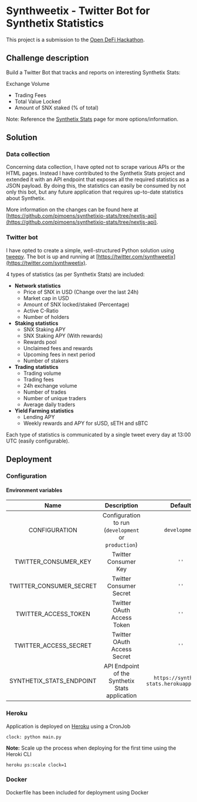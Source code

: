 # Synthweetix - Twitter Bot for Synthetix Statistics

This project is a submission to the [Open DeFi Hackathon](https://gitcoin.co/issue/snxgrants/open-defi-hackathon/5/100025663#).

## Challenge description

Build a Twitter Bot that tracks and reports on interesting Synthetix Stats:

Exchange Volume
- Trading Fees
- Total Value Locked
- Amount of SNX staked (% of total)

Note: Reference the [Synthetix Stats](https://stats.synthetix.io/) page for more options/information.

## Solution

### Data collection

Concerning data collection, I have opted not to scrape various APIs or the HTML pages.
Instead I have contributed to the Synthetix Stats project and extended it with an API endpoint that exposes all the required statistics as a JSON payload.
By doing this, the statistics can easily be consumed by not only this bot, but any future application that requires up-to-date statistics about Synthetix.

More information on the changes can be found here at [https://github.com/pimoens/synthetixio-stats/tree/nextjs-api](https://github.com/pimoens/synthetixio-stats/tree/nextjs-api).

### Twitter bot

I have opted to create a simple, well-structured Python solution using [tweepy](https://www.tweepy.org/). 
The bot is up and running at [https://twitter.com/synthweetix](https://twitter.com/synthweetix).

4 types of statistics (as per Synthetix Stats) are included:
- **Network statistics**
  - Price of SNX in USD (Change over the last 24h)
  - Market cap in USD
  - Amount of SNX locked/staked (Percentage)
  - Active C-Ratio
  - Number of holders
- **Staking statistics**
  - SNX Staking APY
  - SNX Staking APY (With rewards)
  - Rewards pool
  - Unclaimed fees and rewards
  - Upcoming fees in next period
  - Number of stakers
- **Trading statistics**
  - Trading volume
  - Trading fees
  - 24h exchange volume
  - Number of trades
  - Number of unique traders
  - Average daily traders
- **Yield Farming statistics**
  - Lending APY
  - Weekly rewards and APY for sUSD, sETH and sBTC
  
Each type of statistics is communicated by a single tweet every day at 13:00 UTC (easily configurable).

## Deployment

### Configuration

#### Environment variables

| Name                      | Description                                          | Default                                     |
| :-------------:           | :-------------:                                      | :-----:                                      |
| CONFIGURATION             | Configuration to run (`development` or `production`) | `development`                               |
| TWITTER_CONSUMER_KEY      | Twitter Consumer Key                                 | `''`                                        |
| TWITTER_CONSUMER_SECRET   | Twitter Consumer Secret                              | `''`                                        |
| TWITTER_ACCESS_TOKEN      | Twitter OAuth Access Token                           | `''`                                        |
| TWITTER_ACCESS_SECRET     | Twitter OAuth Access Secret                          | `''`                                        |
| SYNTHETIX_STATS_ENDPOINT  | API Endpoint of the Synthetix Stats application      | `https://synthetix-stats.herokuapp.com/api` |

### Heroku

Application is deployed on [Heroku](https://heroku.com) using a CronJob

```
clock: python main.py
```

**Note:** Scale up the process when deploying for the first time using the Heroki CLI

```
heroku ps:scale clock=1
```

### Docker

Dockerfile has been included for deployment using Docker